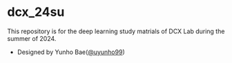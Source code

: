 # dcx_24su

This repository is for the deep learning study matrials of DCX Lab during the summer of 2024.

- Designed by Yunho Bae([@uyunho99](https://github.com/uyunho99))
